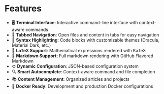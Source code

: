 # Features

- 🖥️ **Terminal Interface**: Interactive command-line interface with context-aware commands
- 📁 **Tabbed Navigation**: Open files and content in tabs for easy navigation
- 🎨 **Syntax Highlighting**: Code blocks with customizable themes (Dracula, Material Dark, etc.)
- 🧮 **LaTeX Support**: Mathematical expressions rendered with KaTeX
- 📝 **Markdown Support**: Full markdown rendering with GitHub Flavored Markdown
- ⚙️ **Dynamic Configuration**: JSON-based configuration system
- 🔍 **Smart Autocomplete**: Context-aware command and file completion
- 📚 **Content Management**: Organized articles and projects
- 🐳 **Docker Ready**: Development and production Docker configurations
